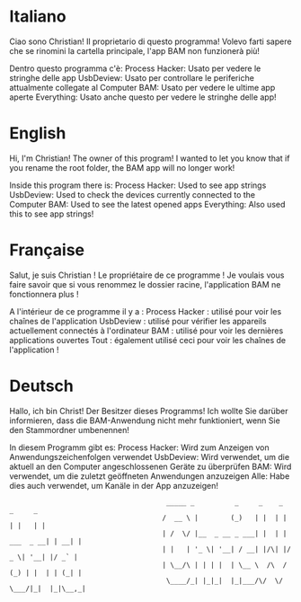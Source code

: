 # Italiano
Ciao sono Christian! Il proprietario di questo programma! Volevo farti sapere che se rinomini la cartella principale, l'app BAM non funzionerà più!

Dentro questo programma c'è:
Process Hacker: Usato per vedere le stringhe delle app
UsbDeview: Usato per controllare le periferiche attualmente collegate al Computer
BAM: Usato per vedere le ultime app aperte
Everything: Usato anche questo per vedere le stringhe delle app!

# English
Hi, I'm Christian! The owner of this program! I wanted to let you know that if you rename the root folder, the BAM app will no longer work!

Inside this program there is:
Process Hacker: Used to see app strings
UsbDeview: Used to check the devices currently connected to the Computer
BAM: Used to see the latest opened apps
Everything: Also used this to see app strings!

# Française

Salut, je suis Christian ! Le propriétaire de ce programme ! Je voulais vous faire savoir que si vous renommez le dossier racine, l'application BAM ne fonctionnera plus !

A l'intérieur de ce programme il y a :
Process Hacker : utilisé pour voir les chaînes de l'application
UsbDeview : utilisé pour vérifier les appareils actuellement connectés à l'ordinateur
BAM : utilisé pour voir les dernières applications ouvertes
Tout : également utilisé ceci pour voir les chaînes de l'application !

# Deutsch

Hallo, ich bin Christ! Der Besitzer dieses Programms! Ich wollte Sie darüber informieren, dass die BAM-Anwendung nicht mehr funktioniert, wenn Sie den Stammordner umbenennen!

In diesem Programm gibt es:
Process Hacker: Wird zum Anzeigen von Anwendungszeichenfolgen verwendet
UsbDeview: Wird verwendet, um die aktuell an den Computer angeschlossenen Geräte zu überprüfen
BAM: Wird verwendet, um die zuletzt geöffneten Anwendungen anzuzeigen
Alle: Habe dies auch verwendet, um Kanäle in der App anzuzeigen!


                                           _____ _          _     _    _            _     _ 
                                          /  __ \ |        (_)   | |  | |          | |   | |
                                          | /  \/ |__  _ __ _ ___| |  | | ___  _ __| | __| |
                                          | |   | '_ \| '__| / __| |/\| |/ _ \| '__| |/ _` |
                                          | \__/\ | | | |  | \__ \  /\  / (_) | |  | | (_| |
                                           \____/_| |_|_|  |_|___/\/  \/ \___/|_|  |_|\__,_|

